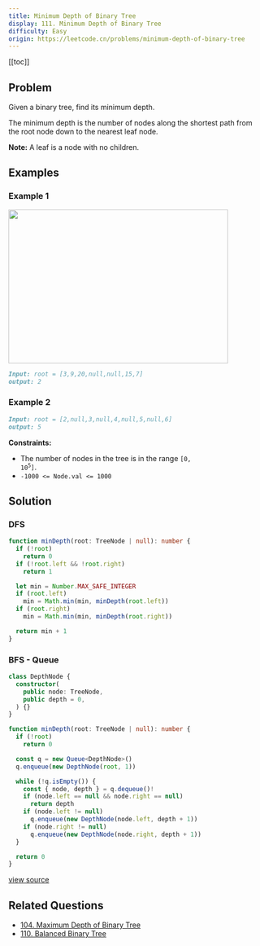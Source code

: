 ```yaml
---
title: Minimum Depth of Binary Tree
display: 111. Minimum Depth of Binary Tree
difficulty: Easy
origin: https://leetcode.cn/problems/minimum-depth-of-binary-tree
---
```


[[toc]]

## Problem

Given a binary tree, find its minimum depth.

The minimum depth is the number of nodes along the shortest path from the root node down to the nearest leaf node.

**Note:** A leaf is a node with no children.

## Examples

### Example 1

<img alt="" src="https://assets.leetcode.com/uploads/2020/10/12/ex_depth.jpg" style="width: 432px; height: 302px;" />

```md
Input: root = [3,9,20,null,null,15,7]
output: 2
```

### Example 2

```md
Input: root = [2,null,3,null,4,null,5,null,6]
output: 5
```

**Constraints:**

- The number of nodes in the tree is in the range <code>[0, 10<sup>5</sup>]</code>.
- <code>-1000 &lt;= Node.val &lt;= 1000</code>

## Solution

### DFS

```ts
function minDepth(root: TreeNode | null): number {
  if (!root)
    return 0
  if (!root.left && !root.right)
    return 1

  let min = Number.MAX_SAFE_INTEGER
  if (root.left)
    min = Math.min(min, minDepth(root.left))
  if (root.right)
    min = Math.min(min, minDepth(root.right))

  return min + 1
}
```

### BFS - Queue

```ts
class DepthNode {
  constructor(
    public node: TreeNode,
    public depth = 0,
  ) {}
}

function minDepth(root: TreeNode | null): number {
  if (!root)
    return 0

  const q = new Queue<DepthNode>()
  q.enqueue(new DepthNode(root, 1))

  while (!q.isEmpty()) {
    const { node, depth } = q.dequeue()!
    if (node.left == null && node.right == null)
      return depth
    if (node.left != null)
      q.enqueue(new DepthNode(node.left, depth + 1))
    if (node.right != null)
      q.enqueue(new DepthNode(node.right, depth + 1))
  }

  return 0
}
```

[view source](https://leetcode.cn/problems/minimum-depth-of-binary-tree)

## Related Questions

- [104. Maximum Depth of Binary Tree](/structures/tree/104)
- [110. Balanced Binary Tree](/structures/tree/110)
